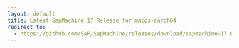 ```yaml
---
layout: default
title: Latest SapMachine 17 Release for macos-aarch64
redirect_to:
  - https://github.com/SAP/SapMachine/releases/download/sapmachine-17.0.7/sapmachine-jdk-17.0.7_macos-aarch64_bin.tar.gz
---
```

